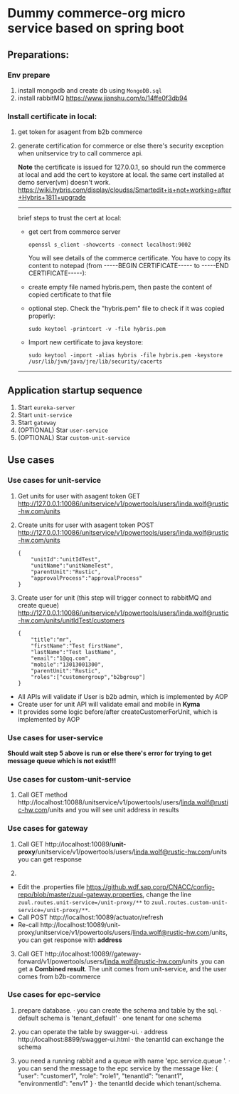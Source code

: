 # Dummy commerce-org micro service based on spring boot

## Preparations:
### Env prepare
1. install mongodb and create db using ``MongoDB.sql``
2. install rabbitMQ
https://www.jianshu.com/p/14ffe0f3db94

### Install certificate in local:
1. get token for asagent from b2b commerce

2. generate certification for commerce or else there's security exception when unitservice try to call commerce api.

	**Note** 
	the certificate is issued for 127.0.0.1, so should run the commerce at local and add the cert to keystore at local.  the same cert installed at demo server(vm) doesn't work.
	https://wiki.hybris.com/display/cloudss/Smartedit+is+not+working+after+Hybris+1811+upgrade

	-------------------------------------------

	brief steps to trust the cert at local:

	- get cert from commerce server

		`openssl s_client -showcerts -connect localhost:9002`

		You will see details of the commerce certificate. You have to copy its content to notepad (from -----BEGIN CERTIFICATE----- to -----END CERTIFICATE-----):

	- create empty file named hybris.pem, then paste the content of copied certificate to that file

	- optional step. Check the "hybris.pem" file to check if it was copied properly:

		`sudo keytool -printcert -v -file hybris.pem`

	- Import new certificate to java keystore:

		```sudo keytool -import -alias hybris -file hybris.pem -keystore /usr/lib/jvm/java/jre/lib/security/cacerts```

	-------------------------------------------
## Application startup sequence

1. Start `eureka-server`
2. Start `unit-service`
3. Start `gateway`
4. (OPTIONAL) Star `user-service`
5. (OPTIONAL) Star `custom-unit-service`

## Use cases
### Use cases for unit-service

1. Get units for user with asagent token
	GET http://127.0.0.1:10086/unitservice/v1/powertools/users/linda.wolf@rustic-hw.com/units 

2. Create units for user with asagent token
	POST http://127.0.0.1:10086/unitservice/v1/powertools/users/linda.wolf@rustic-hw.com/units 

	```
	{
		"unitId":"unitIdTest",
		"unitName":"unitNameTest",
		"parentUnit":"Rustic",
		"approvalProcess":"approvalProcess"
	}
	```

3. Create user for unit (this step will trigger connect to rabbitMQ and create queue)
	http://127.0.0.1:10086/unitservice/v1/powertools/users/linda.wolf@rustic-hw.com/units/unitIdTest/customers
	```
	{
		"title":"mr",
		"firstName":"Test firstName",
		"lastName":"Test lastName",
		"email":"1@qq.com",
		"mobile":"13013001300",
		"parentUnit":"Rustic",
		"roles":["customergroup","b2bgroup"]
	}
	```
 - All APIs will validate if User is b2b admin, which is implemented by AOP
 - Create user for unit API will validate email and mobile in **Kyma**
 - It provides some logic before/after createCustomerForUnit, which is implemented by AOP


### Use cases for user-service

**Should wait step 5 above is run or else there's error for trying to get message queue which is not exist!!!**

### Use cases for custom-unit-service

1. Call GET method http://localhost:10088/unitservice/v1/powertools/users/linda.wolf@rustic-hw.com/units and you will see unit address in results 

### Use cases for gateway

1. Call GET http://localhost:10089/**unit-proxy**/unitservice/v1/powertools/users/linda.wolf@rustic-hw.com/units you can get response

2. 
 - Edit the .properties file https://github.wdf.sap.corp/CNACC/config-repo/blob/master/zuul-gateway.properties, change the line `zuul.routes.unit-service=/unit-proxy/**` to `zuul.routes.custom-unit-service=/unit-proxy/**`. 
 - Call POST http://localhost:10089/actuator/refresh
 - Re-call http://localhost:10089/unit-proxy/unitservice/v1/powertools/users/linda.wolf@rustic-hw.com/units, you can get response with **address**
 
3. Call GET http://localhost:10089//gateway-forward/v1/powertools/users/linda.wolf@rustic-hw.com/units ,you can get a **Combined result**. The unit comes from unit-service, and the user comes from b2b-commerce


### Use cases for epc-service
1. prepare database. · you can create the schema and table by the sql. · default schema is 'tenant_default' · one tenant for one schema

2. you can operate the table by swagger-ui. · address http://localhost:8899/swagger-ui.html · the tenantId can exchange the schema

3. you need a running rabbit and a queue with name 'epc.service.queue '. · you can send the message to the epc service by the message like: { "user": "customer1", "role": "role1", "tenantId": "tenant1", "environmentId": "env1" } · the tenantId decide which tenant/schema.
